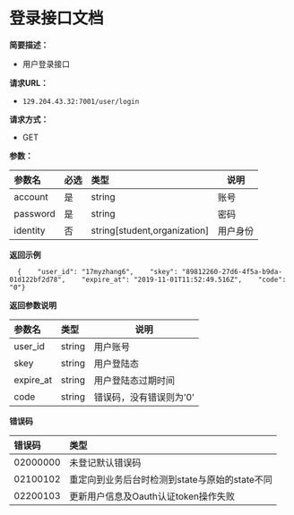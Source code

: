 # 登录接口文档

**简要描述：**

- 用户登录接口

**请求URL：**

- `129.204.43.32:7001/user/login`

**请求方式：**

- GET

**参数：**

| 参数名   | 必选 | 类型                         | 说明     |
| :------- | :--- | :--------------------------- | -------- |
| account  | 是   | string                       | 账号     |
| password | 是   | string                       | 密码     |
| identity | 否   | string[student,organization] | 用户身份 |

**返回示例**

```
  {    "user_id": "17myzhang6",    "skey": "89812260-27d6-4f5a-b9da-01d122bf2d78",    "expire_at": "2019-11-01T11:52:49.516Z",    "code": "0"}
```

**返回参数说明**

| 参数名    | 类型   | 说明                    |
| :-------- | :----- | ----------------------- |
| user_id   | string | 用户账号                |
| skey      | string | 用户登陆态              |
| expire_at | string | 用户登陆态过期时间      |
| code      | string | 错误码，没有错误则为’0’ |

**错误码**

| 错误码   | 类型                                           |
| :------- | :--------------------------------------------- |
| 02000000 | 未登记默认错误码                               |
| 02100102 | 重定向到业务后台时检测到state与原始的state不同 |
| 02200103 | 更新用户信息及Oauth认证token操作失败           |